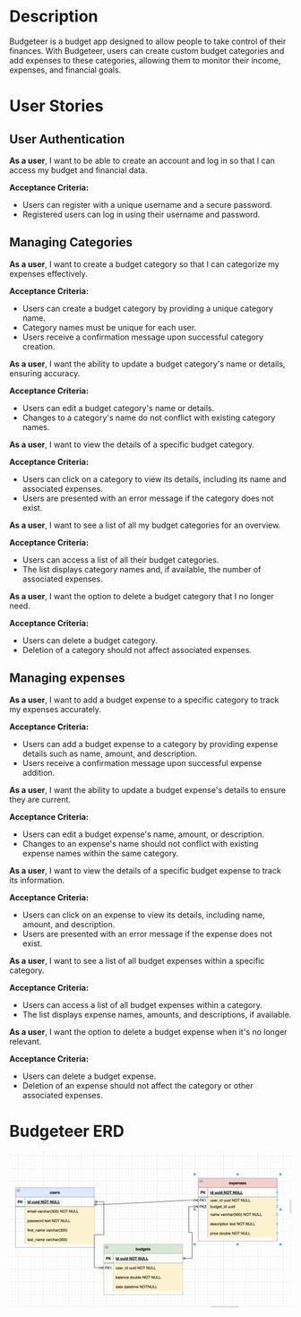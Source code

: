 # Description

Budgeteer is a budget app designed to allow people to take control of their finances. With Budgeteer, users can create custom budget categories and add expenses to these categories, allowing them to  monitor their income, expenses, and financial goals.

# User Stories

## User Authentication

**As a user**, I want to be able to create an account and log in so that I can access my budget and financial data.

**Acceptance Criteria:**
- Users can register with a unique username and a secure password.
- Registered users can log in using their username and password.

## Managing Categories

**As a user**, I want to create a budget category so that I can categorize my expenses effectively.

**Acceptance Criteria:**
- Users can create a budget category by providing a unique category name.
- Category names must be unique for each user.
- Users receive a confirmation message upon successful category creation.

**As a user**, I want the ability to update a budget category's name or details, ensuring accuracy.

**Acceptance Criteria:**
- Users can edit a budget category's name or details.
- Changes to a category's name do not conflict with existing category names.

**As a user**, I want to view the details of a specific budget category.

**Acceptance Criteria:**
- Users can click on a category to view its details, including its name and associated expenses.
- Users are presented with an error message if the category does not exist.

**As a user**, I want to see a list of all my budget categories for an overview.

**Acceptance Criteria:**
- Users can access a list of all their budget categories.
- The list displays category names and, if available, the number of associated expenses.

**As a user**, I want the option to delete a budget category that I no longer need.

**Acceptance Criteria:**
- Users can delete a budget category.
- Deletion of a category should not affect associated expenses.

## Managing expenses

**As a user**, I want to add a budget expense to a specific category to track my expenses accurately.

**Acceptance Criteria:**
- Users can add a budget expense to a category by providing expense details such as name, amount, and description.
- Users receive a confirmation message upon successful expense addition.

**As a user**, I want the ability to update a budget expense's details to ensure they are current.

**Acceptance Criteria:**
- Users can edit a budget expense's name, amount, or description.
- Changes to an expense's name should not conflict with existing expense names within the same category.

**As a user**, I want to view the details of a specific budget expense to track its information.

**Acceptance Criteria:**
- Users can click on an expense to view its details, including name, amount, and description.
- Users are presented with an error message if the expense does not exist.

**As a user**, I want to see a list of all budget expenses within a specific category.

**Acceptance Criteria:**
- Users can access a list of all budget expenses within a category.
- The list displays expense names, amounts, and descriptions, if available.

**As a user**, I want the option to delete a budget expense when it's no longer relevant.

**Acceptance Criteria:**
- Users can delete a budget expense.
- Deletion of an expense should not affect the category or other associated expenses.

# Budgeteer ERD
![ERD.png](ERD.png)



